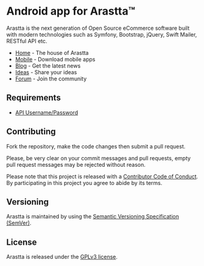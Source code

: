 # Android app for Arastta™

Arastta is the next generation of Open Source eCommerce software built with modern technologies such as Symfony, Bootstrap, jQuery, Swift Mailer, RESTful API etc.

* [Home](https://arastta.org) - The house of Arastta
* [Mobile](https://arastta.org/mobile) - Download mobile apps
* [Blog](https://arastta.org/blog) - Get the latest news
* [Ideas](https://arastta.org/ideas) - Share your ideas
* [Forum](https://arastta.org/forum) - Join the community

## Requirements

* [API Username/Password](https://arastta.org/docs/user-manual/system/api)

## Contributing

Fork the repository, make the code changes then submit a pull request.

Please, be very clear on your commit messages and pull requests, empty pull request messages may be rejected without reason.

Please note that this project is released with a [Contributor Code of Conduct](CODE_OF_CONDUCT.md). By participating in this project you agree to abide by its terms.

## Versioning

Arastta is maintained by using the [Semantic Versioning Specification (SemVer)](http://semver.org).

## License

Arastta is released under the [GPLv3 license](LICENSE.txt).
